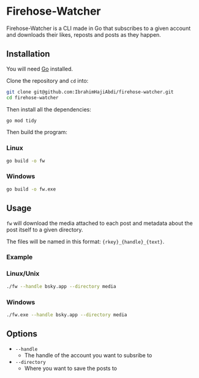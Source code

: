 # Firehose-Watcher

Firehose-Watcher is a CLI made in Go that subscribes to a given account and downloads their likes, reposts and posts as they happen.

## Installation
You will need [Go](https://go.dev/doc/install) installed.

Clone the repository and ``cd`` into:

```bash
git clone git@github.com:IbrahimHajiAbdi/firehose-watcher.git
cd firehose-watcher
```

Then install all the dependencies:
```bash
go mod tidy
```

Then build the program:
### Linux
```bash
go build -o fw
```

### Windows
```bash
go build -o fw.exe
```

## Usage
``fw`` will download the media attached to each post and metadata about the post itself to a given directory. 

The files will be named in this format: ``{rkey}_{handle}_{text}``.

### Example

### Linux/Unix
```bash
./fw --handle bsky.app --directory media
```

### Windows
```bash
./fw.exe --handle bsky.app --directory media
```

## Options
- ``--handle``
  - The handle of the account you want to subsribe to
- ``--directory``
  - Where you want to save the posts to